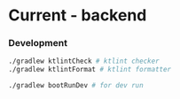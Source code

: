 # Current - backend

### Development

```bash
./gradlew ktlintCheck # ktlint checker
./gradlew ktlintFormat # ktlint formatter

./gradlew bootRunDev # for dev run
```
